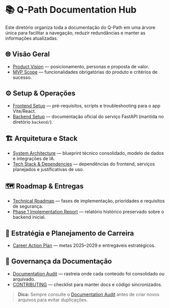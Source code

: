 # 📚 Q-Path Documentation Hub

Este diretório organiza toda a documentação do Q-Path em uma árvore única para facilitar a navegação, reduzir redundâncias e manter as informações atualizadas.

## 🌐 Visão Geral
- [Product Vision](overview/product-vision.md) — posicionamento, personas e proposta de valor.
- [MVP Scope](overview/mvp.md) — funcionalidades obrigatórias do produto e critérios de sucesso.

## ⚙️ Setup & Operações
- [Frontend Setup](setup/frontend.md) — pré-requisitos, scripts e troubleshooting para o app Vite/React.
- [Backend Setup](../backend/README.md) — documentação oficial do serviço FastAPI (mantida no diretório `backend/`).

## 🏗️ Arquitetura e Stack
- [System Architecture](architecture/system-architecture.md) — blueprint técnico consolidado, modelo de dados e integrações de IA.
- [Tech Stack & Dependencies](architecture/tech-stack.md) — dependências do frontend, serviços planejados e justificativas de uso.

## 🗺️ Roadmap & Entregas
- [Technical Roadmap](roadmap/technical-roadmap.md) — fases de implementação, prioridades e requisitos de segurança.
- [Phase 1 Implementation Report](../FASE_1_DETALHADA.md) — relatório histórico preservado sobre o backend inicial.

## 🧭 Estratégia e Planejamento de Carreira
- [Career Action Plan](PlanoDeAcao_formatado.md) — metas 2025–2029 e entregáveis estratégicos.

## 🧾 Governança da Documentação
- [Documentation Audit](documentation-audit.md) — rastreia onde cada conteúdo foi consolidado ou arquivado.
- [CONTRIBUTING](../CONTRIBUTING.md) — checklist para manter docs e código sincronizados.

> **Dica:** Sempre consulte o [Documentation Audit](documentation-audit.md) antes de criar novos arquivos para evitar duplicações.
